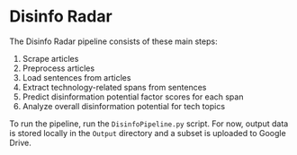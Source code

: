 # Disinfo Radar

The Disinfo Radar pipeline consists of these main steps:
1. Scrape articles 
2. Preprocess articles
3. Load sentences from articles
4. Extract technology-related spans from sentences
5. Predict disinformation potential factor scores for each span
6. Analyze overall disinformation potential for tech topics

To run the pipeline, run the `DisinfoPipeline.py` script.
For now, output data is stored locally in the `Output` directory and a subset is uploaded to Google Drive.
